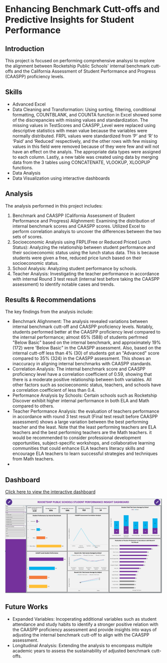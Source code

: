 # Enhancing Benchmark Cutt-offs and Predictive Insights for Student Performance

## Introduction
This project is focused on performing comprehensive analsysi to explore the alignment between Rocketship Public Schools' internal benchmark cutt-offs and the California Assessment of Student Performance and Progress (CAASPP) proficiency levels.

## Skills 
- Advanced Excel
- Data Cleaning and Transformation: Using sorting, filtering, conditional formatting, COUNTBLANK, and COUNTA function in Excel showed some of the discrepancies with missing values and standardization. The missing values in TestScores and CAASPP_Level were replaced using descriptive statistics with mean value because the variables were normally distributed. FRPL values were standardized from ‘P’ and ‘R’ to ‘Paid’ and ‘Reduced’ respectively, and the other rows with few missing values in this field were removed because of they were few and will not have an effect on the analyis. The appropriate data types were assigned to each column. Lastly, a new table was created using data by merging data from the 3 tables using CONCATENATE, VLOOKUP, XLOOPUP functions.
- Data Analysis
- Data Visualization using interactive dashboards

## Analysis
The analysis performed in this project includes:

1. Benchmark and CAASPP (California Assessment of Student Performance and Progress) Alighnment: Examining the distribution of internal benchmark scores and CAASPP scores. Utilized Excel to perform correlation analsyis to uncover the differences between the two sets of scores.
2. Socioeconomic Analysis using FRPL(Free or Reduced Priced Lunch Status): Analyzing the relationship between student performance and their socioeconomic status using the lunch status data. This is because students were given a free, reduced price lunch based on their socioeconomic status.
3. School Analysis: Analyzing student performance by schools.
4. Teacher Analysis: Investigating the teacher performance in accordance with internal Round 3 test result (internal test before taking the CAASPP assessment) to identify notable cases and trends.

## Results & Recommendations
The key findings from the analysis include:

- Benchmark Alighnment: The analysis revealed variations between internal benchmark cutt-off and CAASPP proficiency levels. Notably, students performed better at the CAASPP proficiency level compared to the internal performance; almost 65% (588) of students perfrmed "Below Basic" based on the internal benchmark, and approximately 19% (172) were 'Below Basic" in the CAASPP assessment. Also, based on the internal cutt-off less than 4% (30) of students got an "Advanced" score compared to 35% (324) in the CAASPP assessment. This shows an inaccuracy in aligning internal benchmarks with CAASPP standards. 
- Correlation Analysis: The internal benchmark score and CAASPP proficiency level have a correlation coefficient of 0.59, showing that there is a moderate positive relationship between both variables. All other factors such as socioeconomic status, teachers, and schools have a correlation coefficient of less than 0.4.
- Performance Analysis by Schools: Certain schools such as Rocketship Discover exhibit higher internal performance in both ELA and Math compared to others.
- Teacher Performance Analysis: the evaluation of teachers performance in accordance with round 3 test result (Final test result before CAASPP assessment) shows a large variation between the best performing teacher and the least. Note that the least performing teachers are ELA teachers and the best performing teachers are the Math teachers. it would be recommended to consider professional development opportunities, subject-specific workshops, and collaborative learning communities that could enhance ELA teachers literacy skills and encourage ELA teachers to learn successful strategies and techniques from Math teachers.
- 
## Dashboard
[Click here to view the interactive dashboard](https://1drv.ms/x/s!ArsjOsdG9vucgRQPLkB1Q-I100Bb)

![Dashboard](https://github.com/atamgbo/EnhancingBenchmarkCutt-offsAndInsightsForStudentPerformance/blob/main/Screenshot%202023-08-25%20at%202.28.38%20PM.png)
## Future Works

- Expanded Variables: Incoperating additional variables such as student attendance and study habits to identify a stronger positive relation with the CAASPP proficiency assessment and provide insights into ways of adjusting the internal benchmark cutt-off to align with the CAASPP assessment.
- Longitudinal Analysis: Extending the analysis to encompass multiple academic years to assess the sustainability of adjusted benchmark cutt-offs.
